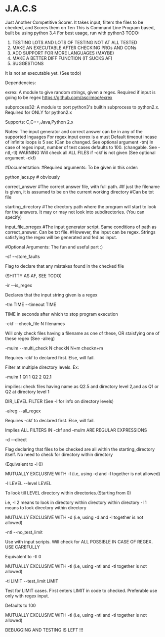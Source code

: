 # J.A.C.S
Just Another Competitive Scorer. It takes input, filters the files to be checked, and Scores them on Ten
This is Command Line Program based, built bu using python 3.4
For best usage, run with python3
TODO: 
  1)  TESTING
      LOTS AND LOTS OF TESTING
      NOT AT ALL TESTED
  2)  MAKE AN EXECUTABLE AFTER CHECKING PROs AND CONs
  3)  ADD SUPPORT FOR MORE LANGUAGES (MAYBE)
  4)  MAKE A BETTER DIFF FUNCTION (IT SUCKS AF)
  4)  SUGGESTIONS

It is not an executable yet. (See todo)

Dependencies:

exrex: A module to give random strings, given a regex. Required if input is going to be regex
        https://github.com/asciimoo/exrex
  
subprocess32: A module to port python3's builtin subprocess to python2.x. Required for ONLY for python2.x

Supports: C,C++,Java,Python 2.x

Notes: The input generator and correct answer can be in any of the supported lnguages
       For regex input exrex is a must
       Default timeout incase of infinite loops is 5 sec (Can be changed. See optional argument -tm)
       In case of regex input, number of test cases defaults to 100. (changable. See -ntl,-tl)
       WARNING Will check all ALL FILES if -ckf is not given (See optional argument -ckf)

#Documentation:
#Required arguments:
To be given in this order:

python jacs.py  # obviously 


correct_answer  #The correct answer file, with full path. 
                #If just the filename is given, it is assumed to be on the current working directory
                #Can be txt file
                
starting_directory #The directory path where the program will start to look for the answers. It may or may not look into                      subdirectories. (You can specify)

input_file_orregex #The input generator script. Same conditions of path as correct_answer. Can be txt file.
                    #However, the input can be regex. Strings satisfying the regex will be generated and fed as input.
                    
#Optional Arguments: The fun and useful part  :)

-sf --store_faults 

Flag to declare that any mistakes found in the checked file

(SHITTY AS AF, SEE TODO)


-ir --is_regex

Declares that the input string given is a regex


-tm TIME --timeout TIME

TIME in seconds after which to stop program execution


-ckf --check_file N filenames

Will only check files having a filename as one of these, OR staisfying one of these regex (See -alreg)


-mulm --multi_check N checkN N+m checkn+m

Requires -ckf to declared first. Else, will fail.

Filter at multiple directory levels. Ex:

   -mulm 1 Q1 1 Q2 2 Q2.1 

 impilies: check files having name as Q2.5 and directory level 2,and as Q1 or Q2 at directory level 1

 DIR_LEVEL FILTER  (See -l for info on directory levels)


-alreg --all_regex

Requires -ckf to declared first. Else, will fail.

Implies ALL FILTERS IN -ckf and -mulm ARE REGULAR EXPRESSIONS


-d --direct

Flag declaring that files to be checked are all within the starting_directory itself. No need to check for directory within directory

(Equivalent to -l 0) 

MUTUALLY EXCLUSIVE WITH -l (i.e, using -d and -l together is not allowed)


-l LEVEL --level LEVEL

To look till LEVEL directory within directories.(Starting from 0)

i.e, -l 2 means to look in directory within directory within directory 
     -l 1 means to look directory within directory 

MUTUALLY EXCLUSIVE WITH -d (i.e, using -d and -l together is not allowed)


-ntl --no_test_limit

Use with input scripts. Will check for ALL POSSIBLE IN CASE OF REGEX. USE CAREFULLY

Equivalent to -tl 0

MUTUALLY EXCLUSIVE WITH -tl (i.e, using -ntl and -tl together is not allowed)


-tl LIMIT --test_limit LIMIT

Test for LIMIT cases. First enters LIMIT in code to checked. Preferable use only with regex input.

 Defaults to 100

MUTUALLY EXCLUSIVE WITH -tl (i.e, using -ntl and -tl together is not allowed)

DEBUGGING AND TESTING IS LEFT !!!
